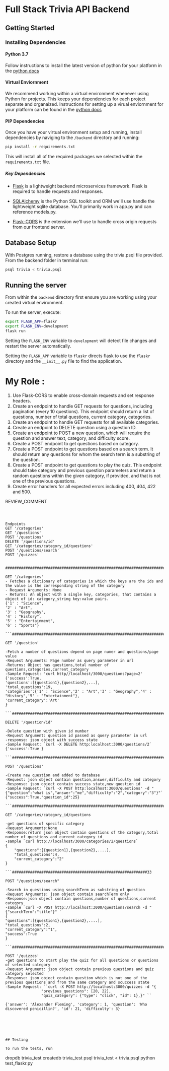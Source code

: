 # Full Stack Trivia API Backend

## Getting Started

### Installing Dependencies

#### Python 3.7

Follow instructions to install the latest version of python for your platform in the [python docs](https://docs.python.org/3/using/unix.html#getting-and-installing-the-latest-version-of-python)

#### Virtual Enviornment

We recommend working within a virtual environment whenever using Python for projects. This keeps your dependencies for each project separate and organaized. Instructions for setting up a virual enviornment for your platform can be found in the [python docs](https://packaging.python.org/guides/installing-using-pip-and-virtual-environments/)

#### PIP Dependencies

Once you have your virtual environment setup and running, install dependencies by naviging to the `/backend` directory and running:

```bash
pip install -r requirements.txt
```

This will install all of the required packages we selected within the `requirements.txt` file.

##### Key Dependencies

- [Flask](http://flask.pocoo.org/) is a lightweight backend microservices framework. Flask is required to handle requests and responses.

- [SQLAlchemy](https://www.sqlalchemy.org/) is the Python SQL toolkit and ORM we'll use handle the lightweight sqlite database. You'll primarily work in app.py and can reference models.py.

- [Flask-CORS](https://flask-cors.readthedocs.io/en/latest/#) is the extension we'll use to handle cross origin requests from our frontend server.

## Database Setup

With Postgres running, restore a database using the trivia.psql file provided. From the backend folder in terminal run:

```bash
psql trivia < trivia.psql
```

## Running the server

From within the `backend` directory first ensure you are working using your created virtual environment.

To run the server, execute:

```bash
export FLASK_APP=flaskr
export FLASK_ENV=development
flask run
```

Setting the `FLASK_ENV` variable to `development` will detect file changes and restart the server automatically.

Setting the `FLASK_APP` variable to `flaskr` directs flask to use the `flaskr` directory and the `__init__.py` file to find the application.

# My Role :

1. Use Flask-CORS to enable cross-domain requests and set response headers.
2. Create an endpoint to handle GET requests for questions, including pagination (every 10 questions). This endpoint should return a list of questions, number of total questions, current category, categories.
3. Create an endpoint to handle GET requests for all available categories.
4. Create an endpoint to DELETE question using a question ID.
5. Create an endpoint to POST a new question, which will require the question and answer text, category, and difficulty score.
6. Create a POST endpoint to get questions based on category.
7. Create a POST endpoint to get questions based on a search term. It should return any questions for whom the search term is a substring of the question.
8. Create a POST endpoint to get questions to play the quiz. This endpoint should take category and previous question parameters and return a random questions within the given category, if provided, and that is not one of the previous questions.
9. Create error handlers for all expected errors including 400, 404, 422 and 500.

REVIEW_COMMENT

````



Endpoints
GET '/categories'
GET '/questions'
POST '/questions'
DELETE '/questions/id'
GET '/categories/category_id/questions'
POST '/questions/search'
POST '/quizzes'


########################################################################

GET '/categories'
- Fetches a dictionary of categories in which the keys are the ids and the value is the corresponding string of the category
- Request Arguments: None
- Returns: An object with a single key, categories, that contains a object of id: category_string key:value pairs.
{'1' : "Science",
'2' : "Art",
'3' : "Geography",
'4' : "History",
'5' : "Entertainment",
'6' : "Sports"}

```#########################################################################

GET '/question'

-Fetch a number of questions depend on page numer and questions/page value
-Request Arguments: Page number as query parameter in url
-Returns: Object has questions,total number of questions,categories,current_category
-Sample Request: 'curl http//localhost/3000/questions?page=2'
{'success':True,
'questions':[{question1},{question2},...],
'total_questions':19,
'categories':{'1' : "Science",'2' : "Art",'3' : "Geography",'4' : "History",'5' : "Entertainment"},
'current_category':'Art'
}

```#######################################################################

DELETE '/question/id'

-Delete question with given id number
-Request Argument: question id passed as query parameter in url
-response: json object with success state
-Sample Request: `curl -X DELETE http:localhost:3000/questions/2`
{'success':True }

```#######################################################################

POST '/questions'

-Create new question and added to database
-Request: json object contain question,answer,difficulty and category
-Response: json object contain success state,new question id
-Sample Request: `curl -X POST http:localhost:3000/questions' -d "{"question":"what is","answer":"me","difficulty":"2","category":"3"}"`
{"success":True,"question_id":25}

```######################################################################

GET '/categories/category_id/questions

-get questions of specific category
-Request Arguments:None
-Response:return json object contain questions of the category,total number of questions and current category id
-sample `curl http://localhost/3000/categories/2/questions`
{
    "questions":[{question1},{question2},....],
    "total_questions":4,
    "current_category":"2"
}

```############################################################33

POST "/questions/search"

-Search in questions using searchTerm as substring of question
-Request Arguments: json object contain searchTerm only
-Response:json object contain questions,number of questions,current category
-sample `curl -X POST http://localhost:3000/questions/search -d "{"searchTerm":"title"}" `
{
"questions":[{question1},{question2},....],
"total_questions":2,
"current_category":"1",
"success":True
}

```#############################################################################################

POST '/quizzes'
-get questions to start play the quiz for all questions or questions of selected category
-Request Argument: json object contain previous questions and quiz category selected
-Response: json object contain question which is not one of the previous questions and from the same category and scuccess state
-Sample Request: ``curl -X POST http://localhost:3000/quizzes -d "{
                "previous_questions": [20, 22],
                "quiz_category": {"type": "click", "id": 1},}" ``

{'answer': 'Alexander Fleming', 'category': 1, 'question': 'Who discovered penicillin?', 'id': 21, 'difficulty': 3}






## Testing

To run the tests, run

````

dropdb trivia_test
createdb trivia_test
psql trivia_test < trivia.psql
python test_flaskr.py

```

```

```

```
